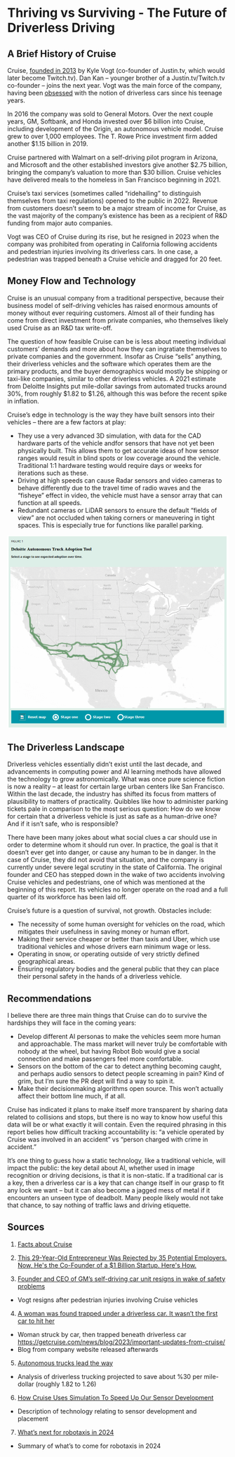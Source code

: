 # Thriving vs Surviving - The Future of Driverless Driving

## A Brief History of Cruise
Cruise, [founded in 2013][1] by Kyle Vogt (co-founder of Justin.tv, which would later become Twitch.tv). Dan Kan – younger brother of a Justin.tv/Twitch.tv co-founder – joins the next year. Vogt was the main force of the company, having been [obsessed][2] with the notion of driverless cars since his teenage years.

In 2016 the company was sold to General Motors. Over the next couple years, GM, Softbank, and Honda invested over $6 billion into Cruise, including development of the Origin, an autonomous vehicle model. Cruise grew to over 1,000 employees. The T. Rowe Price investment firm added another $1.15 billion in 2019.

Cruise partnered with Walmart on a self-driving pilot program in Arizona, and Microsoft and the other established investors give another $2.75 billion, bringing the company’s valuation to more than $30 billion. Cruise vehicles have delivered meals to the homeless in San Francisco beginning in 2021.

Cruise’s taxi services (sometimes called “ridehailing” to distinguish themselves from taxi regulations) opened to the public in 2022. Revenue from customers doesn’t seem to be a major stream of income for Cruise, as the vast majority of the company’s existence has been as a recipient of R&D funding from major auto companies.

Vogt was CEO of Cruise during its rise, but he resigned in 2023 when the company was prohibited from operating in California following accidents and pedestrian injuries involving its driverless cars. In one case, a pedestrian was trapped beneath a Cruise vehicle and dragged for 20 feet.


## Money Flow and Technology
Cruise is an unusual company from a traditional perspective, because their business model of self-driving vehicles has raised enormous amounts of money without ever requiring customers. Almost all of their funding has come from direct investment from private companies, who themselves likely used Cruise as an R&D tax write-off.

The question of how feasible Cruise can be is less about meeting individual customers’ demands and more about how they can ingratiate themselves to private companies and the government. Insofar as Cruise “sells” anything, their driverless vehicles and the software which operates them are the primary products, and the buyer demographics would mostly be shipping or taxi-like companies, similar to other driverless vehicles. A 2021 estimate from Deloitte Insights put mile-dollar savings from automated trucks around 30%, from roughly $1.82 to $1.26, although this was before the recent spike in inflation.

Cruise’s edge in technology is the way they have built sensors into their vehicles – there are a few factors at play:
- They use a very advanced 3D simulation, with data for the CAD hardware parts of the vehicle andfor sensors that have not yet been physically built. This allows them to get accurate ideas of how sensor ranges would result in blind spots or low coverage around the vehicle. Traditional 1:1 hardware testing would require days or weeks for iterations such as these.
- Driving at high speeds can cause Radar sensors and video cameras to behave differently due to the travel time of radio waves and the “fisheye” effect in video, the vehicle must have a sensor array that can function at all speeds.
- Redundant cameras or LiDAR sensors to ensure the default “fields of view” are not occluded when taking corners or maneuvering in tight spaces. This is especially true for functions like parallel parking.

![](early_years_adoptions.PNG "The first years of driverless truck adoptions, estimated by Deloitte Insights")

## The Driverless Landscape
Driverless vehicles essentially didn’t exist until the last decade, and advancements in computing power and AI learning methods have allowed the technology to grow astronomically. What was once pure science fiction is now a reality – at least for certain large urban centers like San Francisco. Within the last decade, the industry has shifted its focus from matters of plausibility to matters of practicality. Quibbles like how to administer parking tickets pale in comparison to the most serious question: How do we know for certain that a driverless vehicle is just as safe as a human-drive one? And if it isn’t safe, who is responsible?

There have been many jokes about what social clues a car should use in order to determine whom it should run over. In practice, the goal is that it doesn’t ever get into danger, or cause any human to be in danger. In the case of Cruise, they did not avoid that situation, and the company is currently under severe legal scrutiny in the state of California. The original founder and CEO has stepped down in the wake of two accidents involving Cruise vehicles and pedestrians, one of which was mentioned at the beginning of this report. Its vehicles no longer operate on the road and a full quarter of its workforce has been laid off.

Cruise’s future is a question of survival, not growth. Obstacles include:
- The necessity of some human oversight for vehicles on the road, which mitigates their usefulness in saving money or human effort.
- Making their service cheaper or better than taxis and Uber, which use traditional vehicles and whose drivers earn minimum wage or less.
- Operating in snow, or operating outside of very strictly defined geographical areas.
- Ensuring regulatory bodies and the general public that they can place their personal safety in the hands of a driverless vehicle.


## Recommendations
I believe there are three main things that Cruise can do to survive the hardships they will face in the coming years:
- Develop different AI personas to make the vehicles seem more human and approachable. The mass market will never truly be comfortable with nobody at the wheel, but having Robot Bob would give a social connection and make passengers feel more comfortable.
- Sensors on the bottom of the car to detect anything becoming caught, and perhaps audio sensors to detect people screaming in pain? Kind of grim, but I’m sure the PR dept will find a way to spin it.
- Make their decisionmaking algorithms open source. This won’t actually affect their bottom line much, if at all.

Cruise has indicated it plans to make itself more transparent by sharing data related to collisions and stops, but there is no way to know how useful this data will be or what exactly it will contain. Even the required phrasing in this report belies how difficult tracking accountability is: “a vehicle operated by Cruise was involved in an accident” vs “person charged with crime in accident.”

It’s one thing to guess how a static technology, like a traditional vehicle, will impact the public: the key detail about AI, whether used in image recognition or driving decisions, is that it is non-static. If a traditional car is a key, then a driverless car is a key that can change itself in our grasp to fit any lock we want – but it can also become a jagged mess of metal if it encounters an unseen type of deadbolt. Many people likely would not take that chance, to say nothing of traffic laws and driving etiquette.

## Sources

1. [Facts about Cruise](https://getcruise.com/media-resources/)

[1]: https://getcruise.com/media-resources/ (Facts about Cruise)

2. [This 29-Year-Old Entrepreneur Was Rejected by 35 Potential Employers. Now, He's the Co-Founder of a $1 Billion Startup. Here's How.](https://www.entrepreneur.com/leadership/this-29-year-old-entrepreneur-was-rejected-by-35-potential/274693)

[2]: https://www.entrepreneur.com/leadership/this-29-year-old-entrepreneur-was-rejected-by-35-potential/274693 (This 29-Year-Old Entrepreneur Was Rejected by 35 Potential Employers. Now, He's the Co-Founder of a $1 Billion Startup. Here's How.)

3. [Founder and CEO of GM’s self-driving car unit resigns in wake of safety problems](https://www.cnn.com/2023/11/20/business/gm-self-driving-ceo-resigns/index.html)
- Vogt resigns after pedestrian injuries involving Cruise vehicles

4. [A woman was found trapped under a driverless car. It wasn’t the first car to hit her](https://www.cnn.com/2023/10/03/tech/driverless-car-pedestrian-injury/index.html)
- Woman struck by car, then trapped beneath driverless car
https://getcruise.com/news/blog/2023/important-updates-from-cruise/
- Blog from company website released afterwards

5. [Autonomous trucks lead the way](https://www2.deloitte.com/us/en/insights/focus/future-of-mobility/autonomous-trucks-lead-the-way.html)
- Analysis of driverless trucking projected to save about %30 per mile-dollar (roughly 1.82 to 1.26)

6. [How Cruise Uses Simulation To Speed Up Our Sensor Development](https://getcruise.com/news/blog/2020/how-cruise-uses-simulation-to-speed-up-our-sensor-development/)
- Description of technology relating to sensor development and placement

7. [What’s next for robotaxis in 2024](https://www.technologyreview.com/2024/01/23/1086936/whats-next-for-robotaxis-2024/)
- Summary of what’s to come for robotaxis in 2024